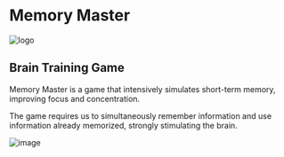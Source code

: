 # Memory Master
![logo](https://github.com/waszkiewiczja/MemoryMaster/assets/80920123/66ad6bc2-f5e7-45ff-9bc8-15e0bea7b55a)


## Brain Training Game

Memory Master is a game that intensively simulates short-term memory, improving focus and concentration.

The game requires us to simultaneously remember information and use information already memorized, strongly stimulating the brain.

![image](https://github.com/waszkiewiczja/MemoryMaster/assets/80920123/19b8f378-955b-4f8b-ad04-1b0c88962377)
